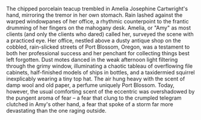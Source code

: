 The chipped porcelain teacup trembled in Amelia Josephine Cartwright's hand, mirroring the tremor in her own stomach. Rain lashed against the warped windowpanes of her office, a rhythmic counterpoint to the frantic drumming of her fingers on the mahogany desk.  Amelia, or "Amy" as most clients (and only the clients who dared) called her, surveyed the scene with a practiced eye. Her office, nestled above a dusty antique shop on the cobbled, rain-slicked streets of  Port Blossom, Oregon, was a testament to both her professional success and her penchant for collecting things best left forgotten.  Dust motes danced in the weak afternoon light filtering through the grimy window, illuminating a chaotic tableau of overflowing file cabinets, half-finished models of ships in bottles, and a taxidermied squirrel inexplicably wearing a tiny top hat. The air hung heavy with the scent of damp wool and old paper, a perfume uniquely Port Blossom.  Today, however, the usual comforting scent of the eccentric was overshadowed by the pungent aroma of fear – a fear that clung to the crumpled telegram clutched in Amy's other hand, a fear that spoke of a storm far more devastating than the one raging outside.
